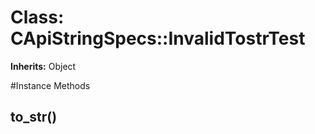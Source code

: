 # Class: CApiStringSpecs::InvalidTostrTest
**Inherits:** Object
    




#Instance Methods
## to_str() [](#method-i-to_str)

